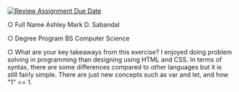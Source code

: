 [![Review Assignment Due Date](https://classroom.github.com/assets/deadline-readme-button-22041afd0340ce965d47ae6ef1cefeee28c7c493a6346c4f15d667ab976d596c.svg)](https://classroom.github.com/a/si3U9_eK)

○ Full Name Ashley Mark D. Sabandal

○ Degree Program BS Computer Science

○ What are your key takeaways from this exercise? 
I enjoyed doing problem solving in programming than designing using HTML and CSS. In terms of syntax, there are some differences compared to other languages but it is still fairly simple. There are just new concepts such as var and let, and how "1" == 1.
